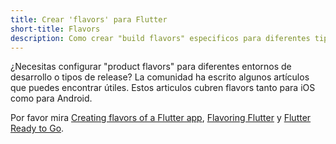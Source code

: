 ```yaml
---
title: Crear 'flavors' para Flutter
short-title: Flavors
description: Como crear "build flavors" especificos para diferentes tipos de entornos de desarrollo.
---
```


¿Necesitas configurar "product flavors" para diferentes entornos 
de desarrollo o tipos de release?
La comunidad ha escrito algunos artículos que puedes encontrar útiles.
Estos articulos cubren flavors tanto para iOS como para Android.

Por favor mira
[Creating flavors of a Flutter app](https://cogitas.net/creating-flavors-of-a-flutter-app/), 
[Flavoring Flutter]({{site.medium}}/@salvatoregiordanoo/flavoring-flutter-392aaa875f36) y [Flutter Ready to Go]({{site.medium}}/flutter-community/flutter-ready-to-go-e59873f9d7de).
